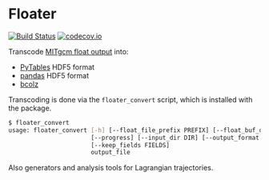 # Floater #

[![Build Status](https://travis-ci.org/rabernat/floater.svg?branch=master)](https://travis-ci.org/rabernat/floater)
[![codecov.io](https://codecov.io/github/rabernat/floater/coverage.svg?branch=master)](https://codecov.io/github/rabernat/floater?branch=master)


Transcode [MITgcm float output](http://mitgcm.org/) into:
* [PyTables](https://pytables.github.io/) HDF5 format
* [pandas](http://pandas.pydata.org/) HDF5 format
* [bcolz](http://bcolz.blosc.org/)

Transcoding is done via the `floater_convert` script, which is installed with the package.

```bash
$ floater_convert
usage: floater_convert [-h] [--float_file_prefix PREFIX] [--float_buf_dim N]
                       [--progress] [--input_dir DIR] [--output_format FMT]
                       [--keep_fields FIELDS]
                       output_file
```

Also generators and analysis tools for Lagrangian trajectories.


